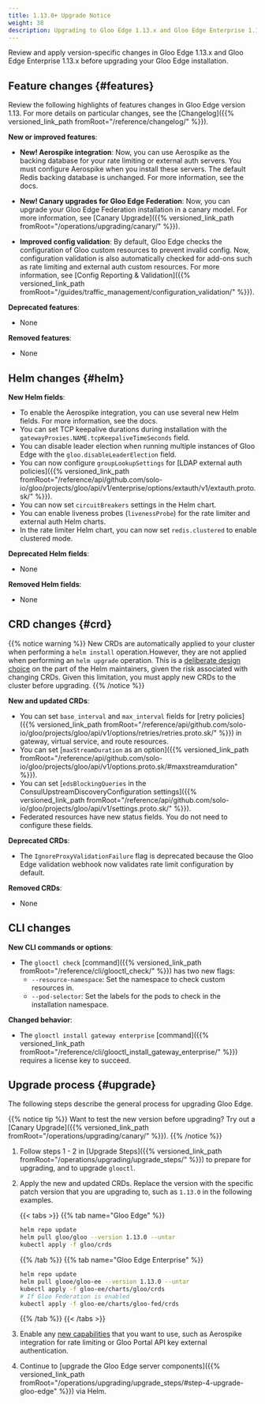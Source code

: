 ```yaml
---
title: 1.13.0+ Upgrade Notice
weight: 38
description: Upgrading to Gloo Edge 1.13.x and Gloo Edge Enterprise 1.13.x
---
```


Review and apply version-specific changes in Gloo Edge 1.13.x and Gloo Edge Enterprise 1.13.x before upgrading your Gloo Edge installation.


## Feature changes {#features}

Review the following highlights of features changes in Gloo Edge version 1.13. For more details on particular changes, see the [Changelog]({{% versioned_link_path fromRoot="/reference/changelog/" %}}).

<!--TODO add links-->

**New or improved features**:
* **New! Aerospike integration**: Now, you can use Aerospike as the backing database for your rate limiting or external auth servers. You must configure Aerospike when you install these servers. The default Redis backing database is unchanged. For more information, see the docs.

* **New! Canary upgrades for Gloo Edge Federation**: Now, you can upgrade your Gloo Edge Federation installation in a canary model. For more information, see [Canary Upgrade]({{% versioned_link_path fromRoot="/operations/upgrading/canary/" %}}).

* **Improved config validation**: By default, Gloo Edge checks the configuration of Gloo custom resources to prevent invalid config. Now, configuration validation is also automatically checked for add-ons such as rate limiting and external auth custom resources. For more information, see [Config Reporting & Validation]({{% versioned_link_path fromRoot="/guides/traffic_management/configuration_validation/" %}}).

**Deprecated features**:
* None

**Removed features**:
* None

## Helm changes {#helm}

**New Helm fields**:
* To enable the Aerospike integration, you can use several new Helm fields. For more information, see the docs.
* You can set TCP keepalive durations during installation with the `gatewayProxies.NAME.tcpKeepaliveTimeSeconds` field.
* You can disable leader election when running multiple instances of Gloo Edge with the `gloo.disableLeaderElection` field.
* You can now configure `groupLookupSettings` for [LDAP external auth policies]({{% versioned_link_path fromRoot="/reference/api/github.com/solo-io/gloo/projects/gloo/api/v1/enterprise/options/extauth/v1/extauth.proto.sk/" %}}).
* You can now set `circuitBreakers` settings in the Helm chart.
* You can enable liveness probes (`livenessProbe`) for the rate limiter and external auth Helm charts.
* In the rate limiter Helm chart, you can now set `redis.clustered` to enable clustered mode. 

**Deprecated Helm fields**:
* None

**Removed Helm fields**:
* None

## CRD changes {#crd}

{{% notice warning %}}
New CRDs are automatically applied to your cluster when performing a `helm install` operation.However, they are not applied when performing an `helm upgrade` operation. This is a [deliberate design choice](https://helm.sh/docs/topics/charts/#limitations-on-crds) on the part of the Helm maintainers, given the risk associated with changing CRDs. Given this limitation, you must apply new CRDs to the cluster before upgrading.
{{% /notice %}}

**New and updated CRDs**:
* You can set `base_interval` and `max_interval` fields for [retry policies]({{% versioned_link_path fromRoot="/reference/api/github.com/solo-io/gloo/projects/gloo/api/v1/options/retries/retries.proto.sk/" %}}) in gateway, virtual service, and route resources.
* You can set [`maxStreamDuration` as an option]({{% versioned_link_path fromRoot="/reference/api/github.com/solo-io/gloo/projects/gloo/api/v1/options.proto.sk/#maxstreamduration" %}}).
* You can set [`edsBlockingQueries` in the ConsulUpstreamDiscoveryConfiguration settings]({{% versioned_link_path fromRoot="/reference/api/github.com/solo-io/gloo/projects/gloo/api/v1/settings.proto.sk/" %}}).
* Federated resources have new status fields. You do not need to configure these fields.

**Deprecated CRDs**:
* The `IgnoreProxyValidationFailure` flag is deprecated because the Gloo Edge validation webhook now validates rate limit configuration by default.

**Removed CRDs**:
* None

## CLI changes

**New CLI commands or options**:
* The `glooctl check` [command]({{% versioned_link_path fromRoot="/reference/cli/glooctl_check/" %}}) has two new flags:
  * `--resource-namespace`: Set the namespace to check custom resources in.
  * `--pod-selector`: Set the labels for the pods to check in the installation namespace.

**Changed behavior**:
* The `glooctl install gateway enterprise` [command]({{% versioned_link_path fromRoot="/reference/cli/glooctl_install_gateway_enterprise/" %}}) requires a license key to succeed.

## Upgrade process {#upgrade}

The following steps describe the general process for upgrading Gloo Edge. 

{{% notice tip %}}
Want to test the new version before upgrading? Try out a [Canary Upgrade]({{% versioned_link_path fromRoot="/operations/upgrading/canary/" %}}).
{{% /notice %}}

1. Follow steps 1 - 2 in [Upgrade Steps]({{% versioned_link_path fromRoot="/operations/upgrading/upgrade_steps/" %}}) to prepare for upgrading, and to upgrade `glooctl`.

2. Apply the new and updated CRDs. Replace the version with the specific patch version that you are upgrading to, such as `1.13.0` in the following examples.

   {{< tabs >}}
   {{% tab name="Gloo Edge" %}}
   ```sh
   helm repo update
   helm pull gloo/gloo --version 1.13.0 --untar
   kubectl apply -f gloo/crds
   ```
   {{% /tab %}}
   {{% tab name="Gloo Edge Enterprise" %}}
   ```sh
   helm repo update
   helm pull glooe/gloo-ee --version 1.13.0 --untar
   kubectl apply -f gloo-ee/charts/gloo/crds
   # If Gloo Federation is enabled
   kubectl apply -f gloo-ee/charts/gloo-fed/crds
   ```
   {{% /tab %}}
   {{< /tabs >}}

3. Enable any [new capabilities](#capabilities) that you want to use, such as Aerospike integration for rate limiting or Gloo Portal API key external authentication.

4. Continue to [upgrade the Gloo Edge server components]({{% versioned_link_path fromRoot="/operations/upgrading/upgrade_steps/#step-4-upgrade-gloo-edge" %}}) via Helm.
